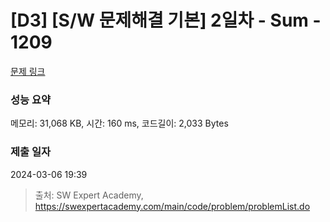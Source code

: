 # [D3] [S/W 문제해결 기본] 2일차 - Sum - 1209 

[문제 링크](https://swexpertacademy.com/main/code/problem/problemDetail.do?contestProbId=AV13_BWKACUCFAYh) 

### 성능 요약

메모리: 31,068 KB, 시간: 160 ms, 코드길이: 2,033 Bytes

### 제출 일자

2024-03-06 19:39



> 출처: SW Expert Academy, https://swexpertacademy.com/main/code/problem/problemList.do